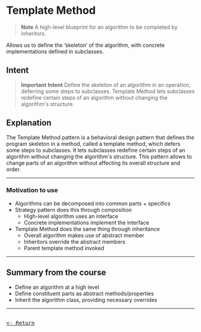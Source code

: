 # Template Method

> **Note**
> A high-level blueprint for an algorithm to be completed by inheritors.

Allows us to define the ‘skeleton’ of the algorithm, with concrete implementations defined in subclasses.

## Intent

> **Important**
> **Intent**
> Define the skeleton of an algorithm in an operation, deferring some steps to subclasses. Template Method lets subclasses redefine certain steps of an algorithm without changing the algorithm's structure.

## Explanation

The Template Method pattern is a behavioral design pattern that defines the program skeleton in a method, called a template method, which defers some steps to subclasses. It lets subclasses redefine certain steps of an algorithm without changing the algorithm's structure. This pattern allows to change parts of an algorithm without affecting its overall structure and order.

---

### Motivation to use

- Algorithms can be decomposed into common parts + specifics
- Strategy pattern does this through composition
  - High-level algorithm uses an interface
  - Concrete implementations implement the interface
- Template Method does the same thing through inheritance
  - Overall algorithm makes use of abstract member
  - Inheritors override the abstract members
  - Parent template method invoked

---

## Summary from the course

- Define an algorithm at a high level
- Define constituent parts as abstract methods/properties
- Inherit the algorithm class, providing necessary overrides

---

[<kbd><br><- Return<br></kbd>](DesignPatterns.md)
